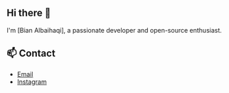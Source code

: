 ## Hi there 👋

I'm [Bian Albaihaqi], a passionate developer and open-source enthusiast.

## 📫 Contact

- [Email](mailto:bianalbaihaqi190@gmail.com)
- [Instagram](https://www.instagram.com/bian.disini/)

